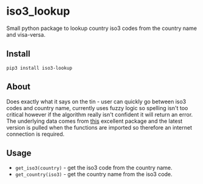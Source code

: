 # iso3_lookup

Small python package to lookup country iso3 codes from the country name and visa-versa. 

## Install 
```
pip3 install iso3-lookup
```

## About
Does exactly what it says on the tin - user can quickly go between iso3 codes and country name,
currently uses fuzzy logic so spelling isn't too critical however if the algorithm really isn't confident it 
will return an error. The underlying data comes from [this](https://github.com/lukes/ISO-3166-Countries-with-Regional-Codes) 
excellent package and the latest version is pulled when the functions are imported so therefore an internet connection is required.   

## Usage 
- `get_iso3(country)` - get the iso3 code from the country name.
- `get_country(iso3)` - get the country name from the iso3 code.

